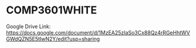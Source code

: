 # COMP3601WHITE
Google Drive Link: https://docs.google.com/document/d/1MzEA25zIaSo3Cx88Qz4rRGeHhtWVGWdQZN5E5tIwN2Y/edit?usp=sharing
